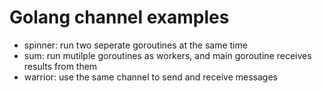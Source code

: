 # Golang channel examples

- spinner: run two seperate goroutines at the same time
- sum: run mutilple goroutines as workers, and main goroutine receives results from them
- warrior: use the same channel to send and receive messages
